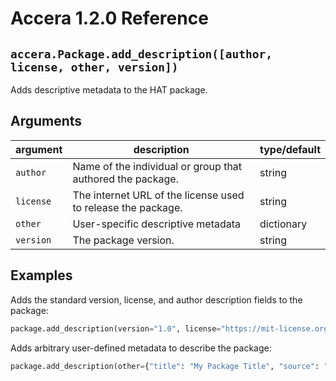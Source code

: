 [//]: # (Project: Accera)
[//]: # (Version: 1.2.0)

# Accera 1.2.0 Reference

## `accera.Package.add_description([author, license, other, version])`
Adds descriptive metadata to the HAT package.
## Arguments

argument | description | type/default
--- | --- | ---
`author` | Name of the individual or group that authored the package. | string
`license` | The internet URL of the license used to release the package. | string
`other` | User-specific descriptive metadata | dictionary
`version` | The package version. | string

## Examples

Adds the standard version, license, and author description fields to the package:
```python
package.add_description(version​​​​​​​​​​​​​​​​="1.0", license="https://mit-license.org/", author="Microsoft Research")​​​​​​​​​​
```

Adds arbitrary user-defined metadata to describe the package:
```python
package.add_description(other={​​​​​​​​​​​​​​​​"title": "My Package Title", "source": "https://github.com/", "citations": ["https://arxiv.org/2021.12345/", "https://arxiv.org/2021.56789/"]}​​​​​​​​​​​​​​​​)
```


<div style="page-break-after: always;"></div>
